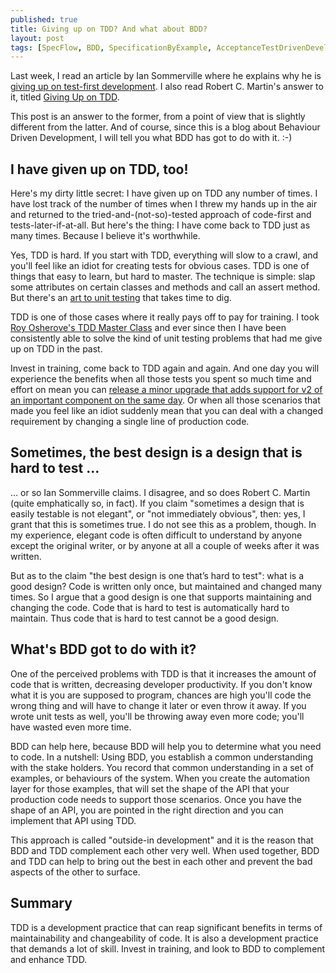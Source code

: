 ```yaml
---
published: true
title: Giving up on TDD? And what about BDD?
layout: post
tags: [SpecFlow, BDD, SpecificationByExample, AcceptanceTestDrivenDevelopment, TDD]
---
```

Last week, I read an article by Ian Sommerville where he explains why he is [giving up on test-first development](http://iansommerville.com/systems-software-and-technology/giving-up-on-test-first-development/). I also read Robert C. Martin's answer to it, titled [Giving Up on TDD](http://blog.cleancoder.com/uncle-bob/2016/03/19/GivingUpOnTDD.html). 

This post is an answer to the former, from a point of view that is slightly different from the latter. And of course, since this is a blog about Behaviour Driven Development, I will tell you what BDD has got to do with it. :-)

<!--more-->

## I have given up on TDD, too!

Here's my dirty little secret: I have given up on TDD any number of times. I have lost track of the number of times when I threw my hands up in the air and returned to the tried-and-(not-so)-tested approach of code-first and tests-later-if-at-all. But here's the thing: I have come back to TDD just as many times. Because I believe it's worthwhile.

Yes, TDD is hard. If you start with TDD, everything will slow to a crawl, and you'll feel like an idiot for creating tests for obvious cases. TDD is one of things that easy to learn, but hard to master. The technique is simple: slap some attributes on certain classes and methods and call an assert method. But there's an [art to unit testing](http://artofunittesting.com/) that takes time to dig.

TDD is one of those cases where it really pays off to pay for training. I took [Roy Osherove's TDD Master Class](http://osherove.com/storage/The%20Art%20of%20Unit%20Testing%20in%20.NET%20Masteclass.pdf) and ever since then I have been consistently able to solve the kind of unit testing problems that had me give up on TDD in the past.

Invest in training, come back to TDD again and again. And one day you will experience the benefits when all those tests you spent so much time and effort on mean you can [release a minor upgrade that adds support for v2 of an important component on the same day](http://blog.picklespro.com/2016/01/27/specflow-v2-is-available.html). Or when all those scenarios that made you feel like an idiot suddenly mean that you can deal with a changed requirement by changing a single line of production code.

## Sometimes, the best design is a design that is hard to test ...

... or so Ian Sommerville claims. I disagree, and so does Robert C. Martin (quite emphatically so, in fact). If you claim "sometimes a design that is easily testable is not elegant", or "not immediately obvious", then: yes, I grant that this is sometimes true. I do not see this as a problem, though. In my experience, elegant code is often difficult to understand by anyone except the original writer, or by anyone at all a couple of weeks after it was written.

But as to the claim "the best design is one that’s hard to test": what is a good design? Code is written only once, but maintained and changed many times. So I argue that a good design is one that supports maintaining and changing the code. Code that is hard to test is automatically hard to maintain. Thus code that is hard to test cannot be a good design.

## What's BDD got to do with it?

One of the perceived problems with TDD is that it increases the amount of code that is written, decreasing developer productivity. If you don't know what it is you are supposed to program, chances are high you'll code the wrong thing and will have to change it later or even throw it away. If you wrote unit tests as well, you'll be throwing away even more code; you'll have wasted even more time.

BDD can help here, because BDD will help you to determine what you need to code. In a nutshell: Using BDD, you establish a common understanding with the stake holders. You record that common understanding in a set of examples, or behaviours of the system. When you create the automation layer for those examples, that will set the shape of the API that your production code needs to support those scenarios. Once you have the shape of an API, you are pointed in the right direction and you can implement that API using TDD.

This approach is called "outside-in development" and it is the reason that BDD and TDD complement each other very well. When used together, BDD and TDD can help to bring out the best in each other and prevent the bad aspects of the other to surface.

## Summary

TDD is a development practice that can reap significant benefits in terms of maintainability and changeability of code. It is also a development practice that demands a lot of skill. Invest in training, and look to BDD to complement and enhance TDD.